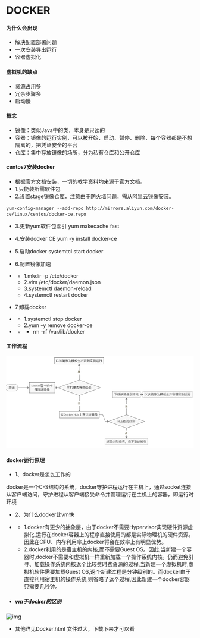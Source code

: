 # DOCKER

#### 为什么会出现

* 解决配置部署问题
* 一次安装导出运行
* 容器虚拟化

#### 虚拟机的缺点

* 资源占用多
* 冗余步骤多
* 启动慢

#### 概念

* 镜像：类似Java中的类，本身是只读的
* 容器：镜像的运行实例，可以被开始、启动、暂停、删除、每个容器都是不想隔离的，把凭证安全的平台
* 仓库：集中存放镜像的场所，分为私有仓库和公开仓库

#### centos7安装docker

- 根据官方文档安装，一切的教学资料均来源于官方文档。
- 1.只能装所需软件包
- 2.设置stage镜像仓库，注意由于防火墙问题，需从阿里云镜像安装。

~~~shell
yum-config-manager --add-repo http://mirrors.aliyun.com/docker-ce/linux/centos/docker-ce.repo
~~~

- 3.更新yum软件包索引 yum makecache fast
- 4.安装docker CE yum -y install docker-ce
- 5.启动docker systemtcl start docker
- 6.配置镜像加速

- - 1.mkdir -p /etc/docker
  - 2.vim /etc/docker/daemon.json
  - 3.systemctl daemon-reload
  - 4.systemctl restart docker

- 7.卸载docker

- - 1.systemctl stop docker
  - 2.yum -y remove docker-ce

- - * rm -rf /var/lib/docker

#### 工作流程

![image](https://github.com/No8LaVine/MyCode/blob/master/images/docker2.png)

#### docker运行原理

- 1、docker是怎么工作的

docker是一个C-S结构的系统，docker守护进程运行在主机上，通过socket连接从客户端访问，守护进程从客户端接受命令并管理运行在主机上的容器，即运行时环境

- 2、为什么docker比vm快

- - 1.docker有更少的抽象层，由于docker不需要Hypervisor实现硬件资源虚拟化,运行在docker容器上的程序直接使用的都是实际物理机的硬件资源。因此在CPU、内存利用率上docker将会在效率上有明显优势。
  - 2.docker利用的是宿主机的内核,而不需要Guest OS。因此,当新建一个容器时,docker不需要和虚拟机一样重新加载一个操作系统内核。仍而避免引寻、加载操作系统内核返个比较费时费资源的过程,当新建一个虚拟机时,虚拟机软件需要加载Guest OS,返个新建过程是分钟级别的。而docker由于直接利用宿主机的操作系统,则省略了返个过程,因此新建一个docker容器只需要几秒钟。

- ##### **vm于docker的区别**

![img](.assets/untitle-1605667758231.png)



* 其他详见Docker.html    文件过大，下载下来才可以看
